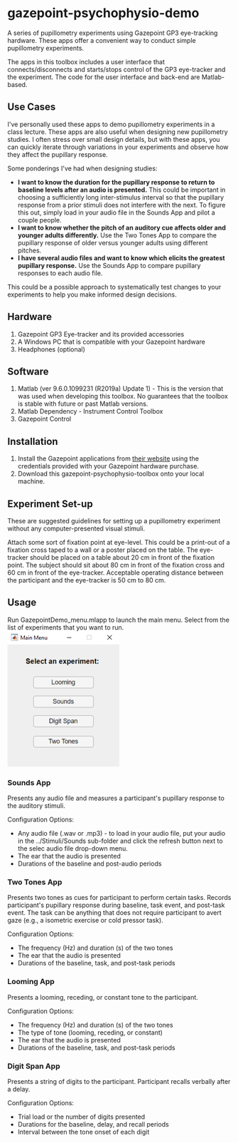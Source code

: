 # gazepoint-psychophysio-demo
A series of pupillometry experiments using Gazepoint GP3 eye-tracking 
hardware. These apps offer a convenient way to conduct simple pupillometry experiments.

The apps in this toolbox includes a user interface that connects/disconnects and 
starts/stops control of the GP3 eye-tracker and the experiment. The code for the user interface and back-end are Matlab-based.

## Use Cases
I've personally used these apps to demo pupillometry experiments in a class lecture.
These apps are also useful when designing new pupillometry studies. I often stress over small design details, but with these apps, you can quickly iterate through variations in your experiments and observe how they affect the pupillary response.

Some ponderings I've had when designing studies:
- **I want to know the duration for the pupillary response to return to baseline levels after an audio is presented.** This could be important in choosing a sufficiently long inter-stimulus interval so that the pupillary response from a prior stimuli does not interfere with the next. To figure this out, simply load in your audio file in the Sounds App and pilot a couple people. 
- **I want to know whether the pitch of an auditory cue affects older and younger adults differently.** Use the Two Tones App to compare the pupillary response of older versus younger adults using different pitches.
- **I have several audio files and want to know which elicits the greatest pupillary response.** Use the Sounds App to compare pupillary responses to each audio file.

This could be a possible approach to systematically test changes to your experiments to help you make informed design decisions.

## Hardware
1. Gazepoint GP3 Eye-tracker and its provided accessories
2. A Windows PC that is compatible with your Gazepoint hardware
3. Headphones (optional)

## Software
1. Matlab (ver 9.6.0.1099231 (R2019a) Update 1) - This is the version that was used when developing this toolbox. No guarantees that the toolbox is stable with future or past Matlab versions.
2. Matlab Dependency - Instrument Control Toolbox
3. Gazepoint Control

## Installation
1. Install the Gazepoint applications from [their website](https://www.gazept.com/downloads/ "gazepoint download page") using the credentials provided with your Gazepoint hardware purchase.
2. Download this gazepoint-psychophysio-toolbox onto your local machine.

## Experiment Set-up
These are suggested guidelines for setting up a pupillometry experiment without 
any computer-presented visual stimuli.

Attach some sort of fixation point at eye-level. This could be a print-out of a fixation cross taped to a wall or a poster placed on the table.
The eye-tracker should be placed on a table about 20 cm in front of the fixation point. The subject should sit about 80 cm in front of the fixation cross and 60 cm in front of the eye-tracker.  Acceptable operating distance between the participant and the eye-tracker is 50 cm to 80 cm. 

## Usage
Run GazepointDemo_menu.mlapp to launch the main menu. Select from the list of experiments that you want to run.
![Main Menu](AppFiles/MainMenu.png)

### Sounds App
Presents any audio file and measures a participant's pupillary response to the auditory stimuli.

Configuration Options:
- Any audio file (.wav or .mp3) - to load in your audio file, put your audio in the ../Stimuli/Sounds sub-folder and click the refresh button next to the selec audio file drop-down menu.
- The ear that the audio is presented
- Durations of the baseline and post-audio periods

### Two Tones App
Presents two tones as cues for participant to perform certain tasks. Records participant's pupillary response during baseline, task event, and post-task event. The task can be anything that does not require participant to avert gaze (e.g., a isometric exercise or cold pressor task).

Configuration Options:
* The frequency (Hz) and duration (s) of the two tones
* The ear that the audio is presented
* Durations of the baseline, task, and post-task periods

### Looming App
Presents a looming, receding, or constant tone to the participant.

Configuration Options:
* The frequency (Hz) and duration (s) of the two tones
* The type of tone (looming, receding, or constant)
* The ear that the audio is presented
* Durations of the baseline, task, and post-task periods

### Digit Span App
Presents a string of digits to the participant. Participant recalls verbally after a delay.

Configuration Options:
* Trial load or the number of digits presented
* Durations for the baseline, delay, and recall periods
* Interval between the tone onset of each digit